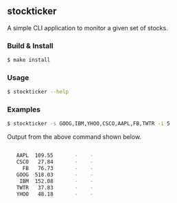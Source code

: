 ## stockticker

A simple CLI application to monitor a given set of stocks.

### Build & Install

```sh
$ make install
```

### Usage

```sh
$ stockticker --help
```

### Examples

```sh
$ stockticker -s GOOG,IBM,YHOO,CSCO,AAPL,FB,TWTR -i 5
```

Output from the above command shown below.

```sh

   AAPL  109.55       -    -
   CSCO   27.84       -    -
     FB   76.73       -    -
   GOOG  518.03       -    -
    IBM  152.08       -    -
   TWTR   37.83       -    -
   YHOO   48.18       -    -

```
